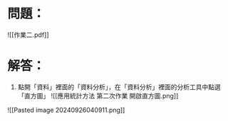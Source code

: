 # 問題：
![[作業二.pdf]]
# 解答：
1. 點開「資料」裡面的「資料分析」，在「資料分析」裡面的分析工具中點選「直方圖」
![[應用統計方法 第二次作業 開啟直方圖.png]]

![[Pasted image 20240926040911.png]]